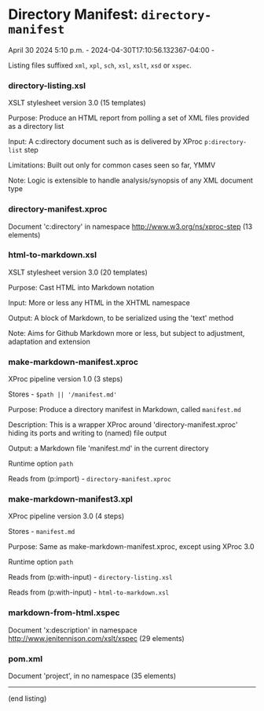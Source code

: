 

# Directory Manifest: `directory-manifest`

April 30 2024 5:10 p.m. - 2024-04-30T17:10:56.132367-04:00 -

Listing files suffixed `xml`, `xpl`, `sch`, `xsl`, `xslt`, `xsd` or `xspec`.

### directory-listing.xsl

XSLT stylesheet version 3.0 (15 templates)

Purpose: Produce an HTML report from polling a set of XML files provided as a directory list

Input: A c:directory document such as is delivered by XProc `p:directory-list` step

Limitations: Built out only for common cases seen so far, YMMV

Note: Logic is extensible to handle analysis/synopsis of any XML document type

### directory-manifest.xproc

Document 'c:directory' in namespace http://www.w3.org/ns/xproc-step (13 elements)

### html-to-markdown.xsl

XSLT stylesheet version 3.0 (20 templates)

Purpose: Cast HTML into Markdown notation

Input: More or less any HTML in the XHTML namespace

Output: A block of Markdown, to be serialized using the 'text' method

Note: Aims for Github Markdown more or less, but subject to adjustment, adaptation and extension

### make-markdown-manifest.xproc

XProc pipeline version 1.0 (3 steps)

Stores - `$path || '/manifest.md'`

Purpose: Produce a directory manifest in Markdown, called `manifest.md`

Description: This is a wrapper XProc around 'directory-manifest.xproc' hiding its ports and writing to (named) file output

Output: a Markdown file 'manifest.md' in the current directory

Runtime option `path` 

Reads from (p:import) - `directory-manifest.xproc`

### make-markdown-manifest3.xpl

XProc pipeline version 3.0 (4 steps)

Stores - `manifest.md`

Purpose: Same as make-markdown-manifest.xproc, except using XProc 3.0

Runtime option `path` 

Reads from (p:with-input) - `directory-listing.xsl`

Reads from (p:with-input) - `html-to-markdown.xsl`

### markdown-from-html.xspec

Document 'x:description' in namespace http://www.jenitennison.com/xslt/xspec (29 elements)

### pom.xml

Document 'project', in no namespace (35 elements)

-----


(end listing)